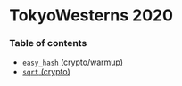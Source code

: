 # TokyoWesterns 2020

### Table of contents

* [`easy_hash` (crypto/warmup)](easy_hash)
* [`sqrt` (crypto)](https://ctftime.org/writeup/23620)
